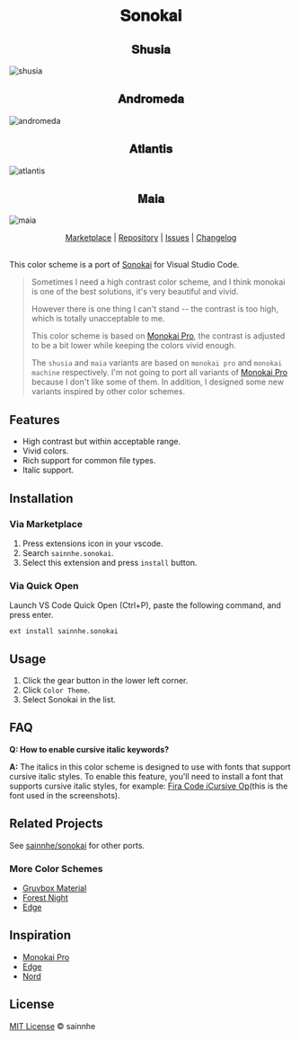 <h1 align="center">
𝐒𝐨𝐧𝐨𝐤𝐚𝐢
</h1>

<h2 align="center">
𝐒𝐡𝐮𝐬𝐢𝐚
</h2>

![shusia](https://user-images.githubusercontent.com/37491630/77871086-96134d00-7232-11ea-8213-2b473ce22540.png)

<h2 align="center">
𝐀𝐧𝐝𝐫𝐨𝐦𝐞𝐝𝐚
</h2>

![andromeda](https://user-images.githubusercontent.com/37491630/77871073-90b60280-7232-11ea-9310-7ce4f4129671.png)

<h2 align="center">
𝐀𝐭𝐥𝐚𝐧𝐭𝐢𝐬
</h2>

![atlantis](https://user-images.githubusercontent.com/37491630/77871076-91e72f80-7232-11ea-8414-0a93b4c26d97.png)

<h2 align="center">
𝐌𝐚𝐢𝐚
</h2>

![maia](https://user-images.githubusercontent.com/37491630/77871079-93185c80-7232-11ea-9390-6f4366375e97.png)

<p align="center">
  <a href="https://marketplace.visualstudio.com/items?itemName=sainnhe.sonokai">Marketplace</a> |
  <a href="https://github.com/sainnhe/sonokai-vscode">Repository</a> |
  <a href="https://github.com/sainnhe/sonokai-vscode/issues">Issues</a> |
  <a href="https://github.com/sainnhe/sonokai-vscode/blob/master/CHANGELOG.md">Changelog</a>
  <br><br>
</p>

This color scheme is a port of [Sonokai](https://github.com/sainnhe/sonokai) for Visual Studio Code. 

> Sometimes I need a high contrast color scheme, and I think monokai is one of the best solutions, it's very beautiful and vivid.
>
> However there is one thing I can't stand -- the contrast is too high, which is totally unacceptable to me.
>
> This color scheme is based on [Monokai Pro](https://monokai.pro/vscode), the contrast is adjusted to be a bit lower while keeping the colors vivid enough.
>
> The `shusia` and `maia` variants are based on `monokai pro` and `monokai machine` respectively. I'm not going to port all variants of [Monokai Pro](https://monokai.pro/vscode) because I don't like some of them. In addition, I designed some new variants inspired by other color schemes.

## Features

- High contrast but within acceptable range.
- Vivid colors.
- Rich support for common file types.
- Italic support.

## Installation

### Via Marketplace

1. Press extensions icon in your vscode.
2. Search `sainnhe.sonokai`.
3. Select this extension and press `install` button.

### Via Quick Open

Launch VS Code Quick Open (Ctrl+P), paste the following command, and press enter.

```
ext install sainnhe.sonokai
```

## Usage

1. Click the gear button in the lower left corner.
2. Click `Color Theme`.
3. Select Sonokai in the list.

## FAQ

**Q: How to enable cursive italic keywords?**

**A:** The italics in this color scheme is designed to use with fonts that support cursive italic styles. To enable this feature, you'll need to install a font that supports cursive italic styles, for example: [Fira Code iCursive Op](https://github.com/sainnhe/icursive-nerd-font)(this is the font used in the screenshots).

## Related Projects

See [sainnhe/sonokai](https://github.com/sainnhe/sonokai#related-projects) for other ports.

### More Color Schemes

- [Gruvbox Material](https://marketplace.visualstudio.com/items?itemName=sainnhe.gruvbox-material)
- [Forest Night](https://marketplace.visualstudio.com/items?itemName=sainnhe.forest-night)
- [Edge](https://marketplace.visualstudio.com/items?itemName=sainnhe.edge)

## Inspiration

- [Monokai Pro](https://monokai.pro/vscode)
- [Edge](https://github.com/sainnhe/edge)
- [Nord](https://www.nordtheme.com)

## License

[MIT License](https://github.com/sainnhe/sonokai-vscode/blob/master/LICENSE) © sainnhe
